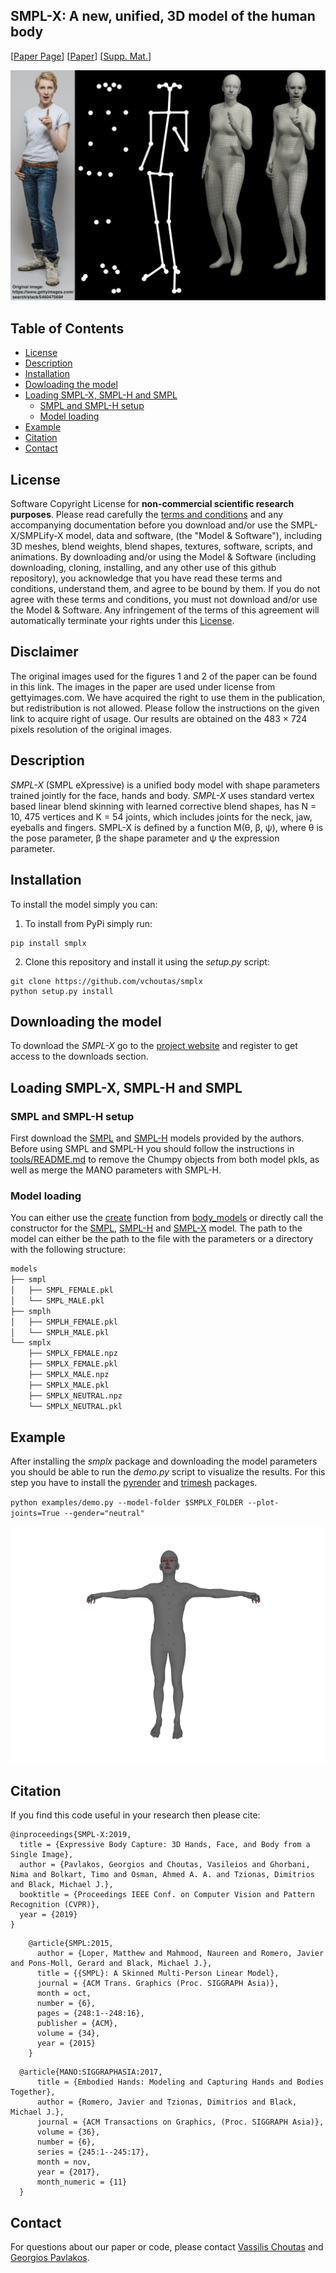 ## SMPL-X:  A new, unified, 3D model of the human body 

[[Paper Page](https://smpl-x.is.tue.mpg.de/)] [[Paper](https://ps.is.tuebingen.mpg.de/uploads_file/attachment/attachment/497/SMPL-X.pdf)]
[[Supp. Mat.](https://ps.is.tuebingen.mpg.de/uploads_file/attachment/attachment/498/SMPL-X-supp.pdf)]

![SMPL-X Examples](./images/teaser_fig.png)

## Table of Contents
  * [License](#license)
  * [Description](#description)
  * [Installation](#installation)
  * [Dowloading the model](#downloading-the-model)
  * [Loading SMPL-X, SMPL-H and SMPL](#loading-smpl-x-smpl-h-and-smpl) 
    * [SMPL and SMPL-H setup](#smpl-and-smpl-h-setup)
    * [Model loading](https://github.com/vchoutas/smplx#model-loading)
  * [Example](#example)
  * [Citation](#citation)
  * [Contact](#contact)

## License

Software Copyright License for **non-commercial scientific research purposes**.
Please read carefully the [terms and conditions](https://github.com/vchoutas/smplx/blob/master/LICENSE) and any accompanying documentation before you download and/or use the SMPL-X/SMPLify-X model, data and software, (the "Model & Software"), including 3D meshes, blend weights, blend shapes, textures, software, scripts, and animations. By downloading and/or using the Model & Software (including downloading, cloning, installing, and any other use of this github repository), you acknowledge that you have read these terms and conditions, understand them, and agree to be bound by them. If you do not agree with these terms and conditions, you must not download and/or use the Model & Software. Any infringement of the terms of this agreement will automatically terminate your rights under this [License](./LICENSE).

## Disclaimer

The original images used for the figures 1 and 2 of the paper can be found in this link. 
The images in the paper are used under license from gettyimages.com.
We have acquired the right to use them in the publication, but redistribution is not allowed.
Please follow the instructions on the given link to acquire right of usage.
Our results are obtained on the 483 × 724 pixels resolution of the original images.

## Description

*SMPL-X* (SMPL eXpressive) is a unified body model with shape parameters trained jointly for the
face, hands and body. *SMPL-X* uses standard vertex based linear blend skinning with learned corrective blend
shapes, has N = 10, 475 vertices and K = 54 joints,
which includes joints for the neck, jaw, eyeballs and fingers. 
SMPL-X is defined by a function M(θ, β, ψ), where θ is the pose parameter, β the shape parameter and
ψ the expression parameter.


## Installation

To install the model simply you can:
1. To install from PyPi simply run: 
  ```Shell
  pip install smplx
  ```
2. Clone this repository and install it using the *setup.py* script: 
```Shell
git clone https://github.com/vchoutas/smplx
python setup.py install
```

## Downloading the model

To download the *SMPL-X* go to the [project website](https://smpl-x.is.tue.mpg.de/) and register to get access to the downloads section. 

## Loading SMPL-X, SMPL-H and SMPL

### SMPL and SMPL-H setup

First download the [SMPL](http://smpl.is.tue.mpg.de/) and [SMPL-H](http://mano.is.tue.mpg.de) models provided by the authors. 
Before using SMPL and SMPL-H you should follow the instructions in [tools/README.md](./tools/README.md) to remove the
Chumpy objects from both model pkls, as well as merge the MANO parameters with SMPL-H.

### Model loading 

You can either use the [create](https://github.com/vchoutas/smplx/blob/c63c02b478c5c6f696491ed9167e3af6b08d89b1/smplx/body_models.py#L54)
function from [body_models](./smplx/body_models.py) or directly call the constructor for the 
[SMPL](https://github.com/vchoutas/smplx/blob/c63c02b478c5c6f696491ed9167e3af6b08d89b1/smplx/body_models.py#L106), 
[SMPL-H](https://github.com/vchoutas/smplx/blob/c63c02b478c5c6f696491ed9167e3af6b08d89b1/smplx/body_models.py#L395) and 
[SMPL-X](https://github.com/vchoutas/smplx/blob/c63c02b478c5c6f696491ed9167e3af6b08d89b1/smplx/body_models.py#L628) model. The path to the model can either be the path to the file with the parameters or a directory with the following structure:
```bash
models
├── smpl
│   ├── SMPL_FEMALE.pkl
│   └── SMPL_MALE.pkl
├── smplh
│   ├── SMPLH_FEMALE.pkl
│   └── SMPLH_MALE.pkl
└── smplx
    ├── SMPLX_FEMALE.npz
    ├── SMPLX_FEMALE.pkl
    ├── SMPLX_MALE.npz
    ├── SMPLX_MALE.pkl
    ├── SMPLX_NEUTRAL.npz
    └── SMPLX_NEUTRAL.pkl
```

## Example

After installing the *smplx* package and downloading the model parameters you should be able to run the *demo.py*
script to visualize the results. For this step you have to install the [pyrender](https://pyrender.readthedocs.io/en/latest/index.html) and [trimesh](https://trimsh.org/) packages.

`python examples/demo.py --model-folder $SMPLX_FOLDER --plot-joints=True --gender="neutral"`

![SMPL-X Examples](./images/example.png)

## Citation

If you find this code useful in your research then please cite:

```
@inproceedings{SMPL-X:2019,
  title = {Expressive Body Capture: 3D Hands, Face, and Body from a Single Image},
  author = {Pavlakos, Georgios and Choutas, Vasileios and Ghorbani, Nima and Bolkart, Timo and Osman, Ahmed A. A. and Tzionas, Dimitrios and Black, Michael J.},
  booktitle = {Proceedings IEEE Conf. on Computer Vision and Pattern Recognition (CVPR)},
  year = {2019}
}
```

```
    @article{SMPL:2015,
      author = {Loper, Matthew and Mahmood, Naureen and Romero, Javier and Pons-Moll, Gerard and Black, Michael J.},
      title = {{SMPL}: A Skinned Multi-Person Linear Model},
      journal = {ACM Trans. Graphics (Proc. SIGGRAPH Asia)},
      month = oct,
      number = {6},
      pages = {248:1--248:16},
      publisher = {ACM},
      volume = {34},
      year = {2015}
    }
```

```
  @article{MANO:SIGGRAPHASIA:2017,
      title = {Embodied Hands: Modeling and Capturing Hands and Bodies Together},
      author = {Romero, Javier and Tzionas, Dimitrios and Black, Michael J.},
      journal = {ACM Transactions on Graphics, (Proc. SIGGRAPH Asia)},
      volume = {36},
      number = {6},
      series = {245:1--245:17},
      month = nov,
      year = {2017},
      month_numeric = {11}
  }
```

## Contact
For questions about our paper or code, please contact [Vassilis Choutas](vassilis.choutas@tuebingen.mpg.de) and [Georgios Pavlakos](pavlakos@seas.upenn.edu).
